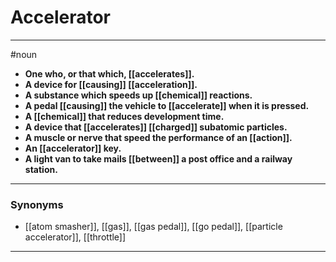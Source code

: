# Accelerator
---
#noun
- **One who, or that which, [[accelerates]].**
- **A device for [[causing]] [[acceleration]].**
- **A substance which speeds up [[chemical]] reactions.**
- **A pedal [[causing]] the vehicle to [[accelerate]] when it is pressed.**
- **A [[chemical]] that reduces development time.**
- **A device that [[accelerates]] [[charged]] subatomic particles.**
- **A muscle or nerve that speed the performance of an [[action]].**
- **An [[accelerator]] key.**
- **A light van to take mails [[between]] a post office and a railway station.**
---
### Synonyms
- [[atom smasher]], [[gas]], [[gas pedal]], [[go pedal]], [[particle accelerator]], [[throttle]]
---
